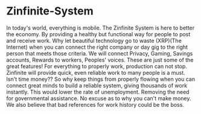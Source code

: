 # Zinfinite-System
In today's world, everything is mobile. The Zinfinite System is here to better the economy. By providing a healthy but functional way for people to post and receive work. Why let beautiful technology go to waste (XRP)(The Internet) when you can connect the right company or day gig to the right person that meets those criteria. We will connect Privacy, Gaming, Savings accounts, Rewards to workers, Peoples' voices. These are just some of the great features! For everything to properly work, production can not stop. Zinfinite will provide quick, even reliable work to many people is a must. Isn't time money?? So why keep things from properly flowing when you can connect great minds to build a reliable system, giving thousands of work instantly. This would lower the rate of unemployment. Removing the need for governmental assistance. No excuse as to why you can't make money. We also believe that bad references for work history could be the boss.
